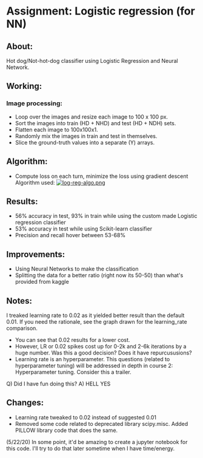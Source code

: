# Assignment: Logistic regression (for NN)

## About:
Hot dog/Not-hot-dog classifier using Logistic Regression and Neural Network.

## Working:
### Image processing: 
- Loop over the images and resize each image to 100 x 100 px.
- Sort the images into train (HD + NHD) and test (HD + NDH) sets.
- Flatten each image to 100x100x1. 
- Randomly mix the images in train and test in themselves.
- Slice the ground-truth values into a separate (Y) arrays.

## Algorithm:
- Compute loss on each turn, minimize the loss using gradient descent
Algorithm used: 
[![log-reg-algo.png](https://i.postimg.cc/qqWdcQ6q/log-reg-algo.png)](https://postimg.cc/Lgk72tTF)

## Results:
- 56% accuracy in test, 93% in train while using the custom made Logistic regression classifier
- 53% accuracy in test while using Scikit-learn classifier
- Precision and recall hover between 53-68%

## Improvements:
- Using Neural Networks to make the classification
- Splitting the data for a better ratio (right now its 50-50) than what's provided from kaggle

## Notes:
I treaked learning rate to 0.02 as it yielded better result than the default 0.01. If you need the rationale, see the graph drawn for the learning_rate comparison. 
- You can see that 0.02 results for a lower cost. 
- However, LR or 0.02 spikes cost up for 0-2k and 2-6k iterations by a huge number. Was this a good decision? Does it have repurcususions? 
- Learning rate is an hyperparameter. This questions (related to hyperparameter tuning) will be addressed in depth in course 2: Hyperparameter tuning. Consider this a trailer. 

Q) Did I have fun doing this?
A) HELL YES

## Changes:
- Learning rate tweaked to 0.02 instead of suggested 0.01
- Removed some code related to deprecated library scipy.misc. Added PILLOW library code that does the same. 

(5/22/20) In some point, it'd be amazing to create a jupyter notebook for this code. I'll try to do that later sometime when I have time/energy.